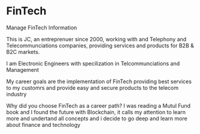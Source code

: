 # FinTech
Manage FinTech Information

This is JC, an entreprenuer since 2000, working with and Telephony and Telecommunciations companies, providing services and products for B2B & B2C markets. 

I am Electronic Engineers with specilization in Telcommunciations and Management  

My career goals are the implementation of FinTech providing best services to my customrs and provide easy and secure products to the telecom industry

Why did you choose FinTech as a career path?
I was reading a Mutul Fund book and I found the future with Blockchain, it calls my attention to learn more and undertand all concepts and i decide to go deep and learn more about finance and technology